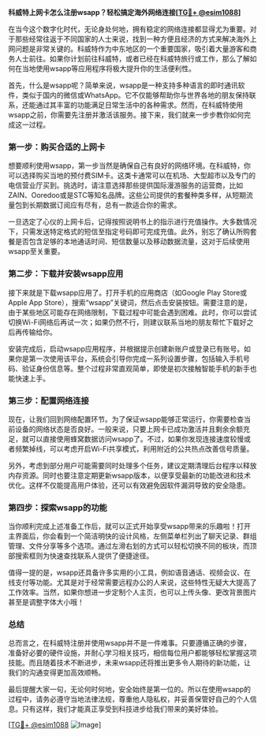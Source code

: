 **科威特上网卡怎么注册wsapp？轻松搞定海外网络连接[[TG💪+ @esim1088](https://t.me/s/esim1088)]**

在当今这个数字化时代，无论身处何地，拥有稳定的网络连接都显得尤为重要。对于那些经常往返于不同国家的人士来说，找到一种方便且经济的方式来解决海外上网问题是非常关键的。科威特作为中东地区的一个重要国家，吸引着大量游客和商务人士前往。如果你计划前往科威特，或者已经在科威特旅行或工作，那么了解如何在当地使用wsapp等应用程序将极大提升你的生活便利性。

首先，什么是wsapp呢？简单来说，wsapp是一种支持多种语言的即时通讯软件，类似于国内的微信或WhatsApp。它不仅能够帮助你与世界各地的朋友保持联系，还能通过其丰富的功能满足日常生活中的各种需求。然而，在科威特使用wsapp之前，你需要先注册并激活该服务。接下来，我们就来一步步教你如何完成这一过程。

### 第一步：购买合适的上网卡

想要顺利使用wsapp，第一步当然是确保自己有良好的网络环境。在科威特，你可以选择购买当地的预付费SIM卡。这类卡通常可以在机场、大型超市以及专门的电信营业厅买到。挑选时，请注意选择那些提供国际漫游服务的运营商，比如ZAIN、Ooredoo或是STC等知名品牌。这些公司提供的套餐种类多样，从短期流量包到长期数据订阅应有尽有，总有一款适合你的需求。

一旦选定了心仪的上网卡后，记得按照说明书上的指示进行充值操作。大多数情况下，只需发送特定格式的短信至指定号码即可完成充值。此外，别忘了确认所购套餐是否包含足够的本地通话时间、短信数量以及移动数据流量，这对于后续使用wsapp至关重要。

### 第二步：下载并安装wsapp应用

接下来就是下载wsapp应用了。打开手机的应用商店（如Google Play Store或Apple App Store），搜索“wsapp”关键词，然后点击安装按钮。需要注意的是，由于某些地区可能存在网络限制，下载过程中可能会遇到困难。此时，你可以尝试切换Wi-Fi网络后再试一次；如果仍然不行，则建议联系当地的朋友帮忙下载好之后再传输给你。

安装完成后，启动wsapp应用程序，并根据提示创建新账户或登录已有账号。如果你是第一次使用该平台，系统会引导你完成一系列设置步骤，包括输入手机号码、验证身份信息等。整个过程非常直观简单，即使是初次接触智能手机的新手也能快速上手。

### 第三步：配置网络连接

现在，让我们回到网络配置环节。为了保证wsapp能够正常运行，你需要检查当前设备的网络状态是否良好。一般来说，只要上网卡已成功激活并且剩余余额充足，就可以直接使用蜂窝数据访问wsapp了。不过，如果你发现连接速度较慢或者频繁掉线，可以考虑开启Wi-Fi共享模式，利用附近的公共热点改善信号质量。

另外，考虑到部分用户可能需要同时处理多个任务，建议定期清理后台程序以释放内存资源。同时也要注意定期更新wsapp版本，以便享受最新的功能改进和技术优化。这样不仅能提高用户体验，还可以有效避免因软件漏洞导致的安全隐患。

### 第四步：探索wsapp的功能

当你顺利完成上述准备工作后，就可以正式开始享受wsapp带来的乐趣啦！打开主界面后，你会看到一个简洁明快的设计风格，左侧菜单栏列出了聊天记录、群组管理、文件分享等多个选项。通过左滑右划的方式可以轻松切换不同的板块，而顶部搜索框则为快速查找联系人提供了便捷途径。

值得一提的是，wsapp还具备许多实用的小工具，例如语音通话、视频会议、在线支付等功能。尤其是对于经常需要远程办公的人来说，这些特性无疑大大提高了工作效率。当然，如果你想进一步定制个人主页，也可以上传头像、更改背景图片甚至是调整字体大小哦！

### 总结

总而言之，在科威特注册并使用wsapp并不是一件难事。只要遵循正确的步骤，准备好必要的硬件设施，并耐心学习相关技巧，相信每位用户都能够轻松掌握这项技能。而且随着技术不断进步，未来wsapp还将推出更多令人期待的新功能，让我们的沟通变得更加高效顺畅。

最后提醒大家一句，无论何时何地，安全始终是第一位的。所以在使用wsapp的过程中，请务必遵守当地法律法规，尊重他人隐私权，并妥善保管好自己的个人信息。只有这样，我们才能真正享受到科技进步给我们带来的美好体验。

[[TG💪+ @esim1088](https://t.me/s/esim1088) ![Image](https://i.postimg.cc/4NQfJmqS/Snipaste-2025-05-13-00-14-12.png)]